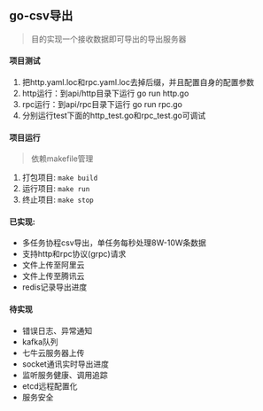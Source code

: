 ## go-csv导出

> 目的实现一个接收数据即可导出的导出服务器

#### 项目测试

1. 把http.yaml.loc和rpc.yaml.loc去掉后缀，并且配置自身的配置参数
2. http运行：到api/http目录下运行 go run http.go
3. rpc运行：到api/rpc目录下运行 go run rpc.go
4. 分别运行test下面的http_test.go和rpc_test.go可调试


#### 项目运行
> 依赖makefile管理
1. 打包项目: ``make build``
2. 运行项目: ``make run``
3. 终止项目: ``make stop``

#### 已实现:

- 多任务协程csv导出，单任务每秒处理8W-10W条数据
- 支持http和rpc协议(grpc)请求
- 文件上传至阿里云
- 文件上传至腾讯云
- redis记录导出进度

#### 待实现

- 错误日志、异常通知
- kafka队列
- 七牛云服务器上传
- socket通讯实时导出进度
- 监听服务健康、调用追踪
- etcd远程配置化
- 服务安全
